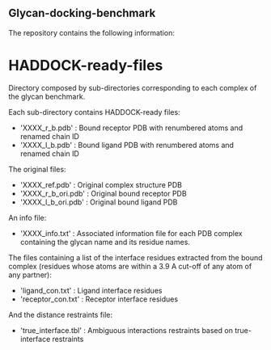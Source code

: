 ## Glycan-docking-benchmark

The repository contains the following information:

# HADDOCK-ready-files

Directory composed by sub-directories corresponding to each complex of the glycan benchmark. 


Each sub-directory contains HADDOCK-ready files:

* 'XXXX_r_b.pdb' : Bound receptor PDB with renumbered atoms and renamed chain ID
* 'XXXX_l_b.pdb' : Bound ligand PDB with renumbered atoms and renamed chain ID 

The original files:
* 'XXXX_ref.pdb' : Original complex structure PDB
* 'XXXX_r_b_ori.pdb' : Original bound receptor PDB
* 'XXXX_l_b_ori.pdb' : Original bound ligand PDB


An info file:
* 'XXXX_info.txt' : Associated information file for each PDB complex containing the glycan name and its residue names.


The files containing a list of the interface residues extracted from the bound complex (residues whose atoms are within a 3.9 A cut-off of any atom of any partner):

* 'ligand_con.txt' : Ligand interface residues
* 'receptor_con.txt' : Receptor interface residues


And the distance restraints file:

* 'true_interface.tbl' : Ambiguous interactions restraints based on true-interface restraints

